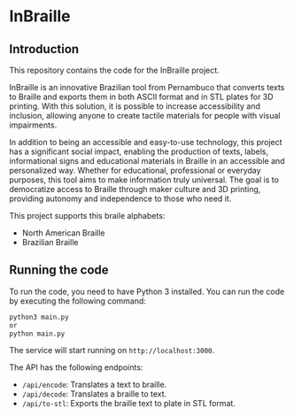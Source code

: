 # InBraille

## Introduction

This repository contains the code for the InBraille project.

InBraille is an innovative Brazilian tool from Pernambuco that converts texts to Braille and exports them in both ASCII format and in STL plates for 3D printing. With this solution, it is possible to increase accessibility and inclusion, allowing anyone to create tactile materials for people with visual impairments.

In addition to being an accessible and easy-to-use technology, this project has a significant social impact, enabling the production of texts, labels, informational signs and educational materials in Braille in an accessible and personalized way. Whether for educational, professional or everyday purposes, this tool aims to make information truly universal. The goal is to democratize access to Braille through maker culture and 3D printing, providing autonomy and independence to those who need it.

This project supports this braile alphabets:

- North American Braille
- Brazilian Braille

## Running the code

To run the code, you need to have Python 3 installed. You can run the code by executing the following command:

```bash
python3 main.py
or
python main.py
```

The service will start running on `http://localhost:3000`.

The API has the following endpoints:

- `/api/encode`: Translates a text to braille.
- `/api/decode`: Translates a braille to text.
- `/api/to-stl`: Exports the braille text to plate in STL format.
